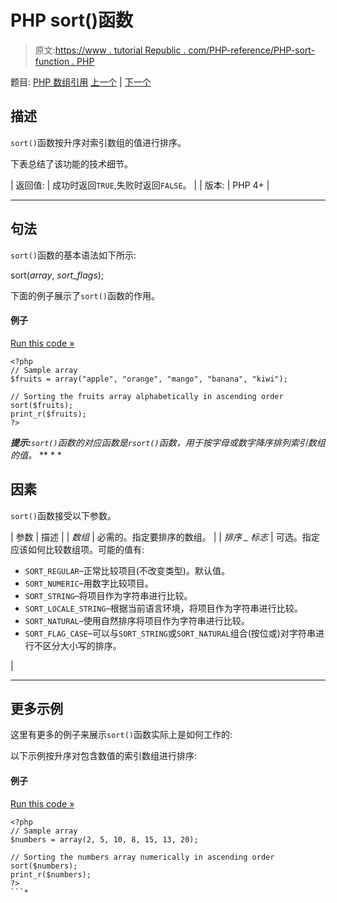 # PHP sort()函数

> 原文:[https://www . tutorial Republic . com/PHP-reference/PHP-sort-function . PHP](https://www.tutorialrepublic.com/php-reference/php-sort-function.php)

题目: [PHP 数组引用](php-array-functions.php) [上一个](php-sizeof-function.php) | [下一个](php-uasort-function.php)

## 描述

`sort()`函数按升序对索引数组的值进行排序。

下表总结了该功能的技术细节。

| 返回值: | 成功时返回`TRUE`,失败时返回`FALSE`。 |
| 版本: | PHP 4+ |

* * *

## 句法

`sort()`函数的基本语法如下所示:

sort(*array*, *sort_flags*);

下面的例子展示了`sort()`函数的作用。

#### 例子

[Run this code »](../codelab.php?topic=php&file=sort-an-array-alphabetically-in-ascending-order "Run this code to view the output")

```
<?php
// Sample array
$fruits = array("apple", "orange", "mango", "banana", "kiwi");

// Sorting the fruits array alphabetically in ascending order
sort($fruits);
print_r($fruits);
?>
```

 ***提示:**`sort()`函数的对应函数是`rsort()`函数，用于按字母或数字降序排列索引数组的值。*  ** * *

## 因素

`sort()`函数接受以下参数。

| 参数 | 描述 |
| *数组* | 必需的。指定要排序的数组。 |
| *排序 _ 标志* | 可选。指定应该如何比较数组项。可能的值有:

*   `SORT_REGULAR`–正常比较项目(不改变类型)。默认值。
*   `SORT_NUMERIC`–用数字比较项目。
*   `SORT_STRING`–将项目作为字符串进行比较。
*   `SORT_LOCALE_STRING`–根据当前语言环境，将项目作为字符串进行比较。
*   `SORT_NATURAL`–使用自然排序将项目作为字符串进行比较。
*   `SORT_FLAG_CASE`–可以与`SORT_STRING`或`SORT_NATURAL`组合(按位或)对字符串进行不区分大小写的排序。

 |

* * *

## 更多示例

这里有更多的例子来展示`sort()`函数实际上是如何工作的:

以下示例按升序对包含数值的索引数组进行排序:

#### 例子

[Run this code »](../codelab.php?topic=php&file=sort-an-array-numerically-in-ascending-order "Run this code to view the output")

```
<?php
// Sample array
$numbers = array(2, 5, 10, 8, 15, 13, 20);

// Sorting the numbers array numerically in ascending order
sort($numbers);
print_r($numbers);
?>
```*